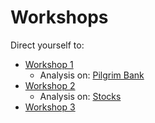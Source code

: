 # Workshops

Direct yourself to:

- [Workshop 1](workshop-1/README.md)
  - Analysis on: [Pilgrim Bank](workshop-1/analysis/README.md)
- [Workshop 2](workshop-2/README.md)
  - Analysis on: [Stocks](workshop-2/analysis/README.md)
- [Workshop 3](workshop-3/README.md)